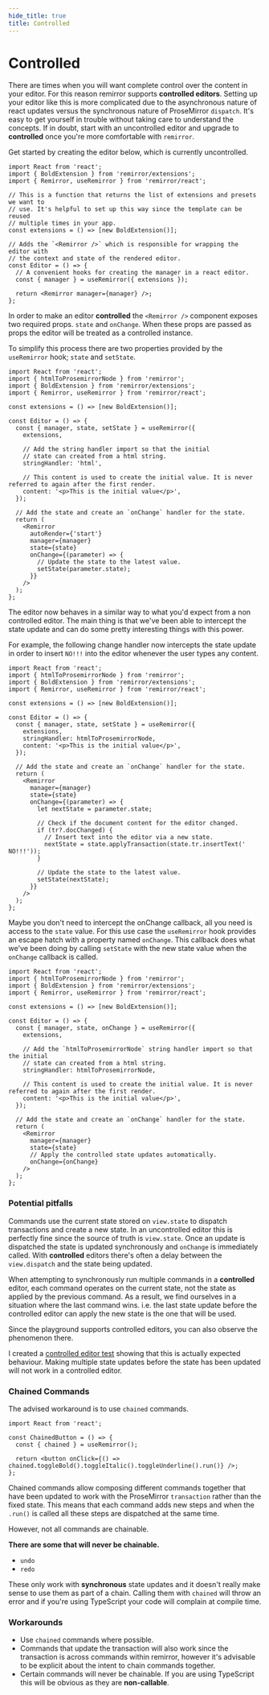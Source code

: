 ```yaml
---
hide_title: true
title: Controlled
---
```


# Controlled

There are times when you will want complete control over the content in your editor. For this reason remirror supports **controlled editors**. Setting up your editor like this is more complicated due to the asynchronous nature of react updates versus the synchronous nature of ProseMirror `dispatch`. It's easy to get yourself in trouble without taking care to understand the concepts. If in doubt, start with an uncontrolled editor and upgrade to **controlled** once you're more comfortable with `remirror`.

Get started by creating the editor below, which is currently uncontrolled.

```tsx
import React from 'react';
import { BoldExtension } from 'remirror/extensions';
import { Remirror, useRemirror } from 'remirror/react';

// This is a function that returns the list of extensions and presets we want to
// use. It's helpful to set up this way since the template can be reused
// multiple times in your app.
const extensions = () => [new BoldExtension()];

// Adds the `<Remirror />` which is responsible for wrapping the editor with
// the context and state of the rendered editor.
const Editor = () => {
  // A convenient hooks for creating the manager in a react editor.
  const { manager } = useRemirror({ extensions });

  return <Remirror manager={manager} />;
};
```

In order to make an editor **controlled** the `<Remirror />` component exposes two required props. `state` and `onChange`. When these props are passed as props the editor will be treated as a controlled instance.

To simplify this process there are two properties provided by the `useRemirror` hook; `state` and `setState`.

```tsx
import React from 'react';
import { htmlToProsemirrorNode } from 'remirror';
import { BoldExtension } from 'remirror/extensions';
import { Remirror, useRemirror } from 'remirror/react';

const extensions = () => [new BoldExtension()];

const Editor = () => {
  const { manager, state, setState } = useRemirror({
    extensions,

    // Add the string handler import so that the initial
    // state can created from a html string.
    stringHandler: 'html',

    // This content is used to create the initial value. It is never referred to again after the first render.
    content: '<p>This is the initial value</p>',
  });

  // Add the state and create an `onChange` handler for the state.
  return (
    <Remirror
      autoRender={'start'}
      manager={manager}
      state={state}
      onChange={(parameter) => {
        // Update the state to the latest value.
        setState(parameter.state);
      }}
    />
  );
};
```

The editor now behaves in a similar way to what you'd expect from a non controlled editor. The main thing is that we've been able to intercept the state update and can do some pretty interesting things with this power.

For example, the following change handler now intercepts the state update in order to insert `NO!!!` into the editor whenever the user types any content.

```tsx
import React from 'react';
import { htmlToProsemirrorNode } from 'remirror';
import { BoldExtension } from 'remirror/extensions';
import { Remirror, useRemirror } from 'remirror/react';

const extensions = () => [new BoldExtension()];

const Editor = () => {
  const { manager, state, setState } = useRemirror({
    extensions,
    stringHandler: htmlToProsemirrorNode,
    content: '<p>This is the initial value</p>',
  });

  // Add the state and create an `onChange` handler for the state.
  return (
    <Remirror
      manager={manager}
      state={state}
      onChange={(parameter) => {
        let nextState = parameter.state;

        // Check if the document content for the editor changed.
        if (tr?.docChanged) {
          // Insert text into the editor via a new state.
          nextState = state.applyTransaction(state.tr.insertText(' NO!!!'));
        }

        // Update the state to the latest value.
        setState(nextState);
      }}
    />
  );
};
```

Maybe you don't need to intercept the onChange callback, all you need is access to the `state` value. For this use case the `useRemirror` hook provides an escape hatch with a property named `onChange`. This callback does what we've been doing by calling `setState` with the new state value when the `onChange` callback is called.

```tsx
import React from 'react';
import { htmlToProsemirrorNode } from 'remirror';
import { BoldExtension } from 'remirror/extensions';
import { Remirror, useRemirror } from 'remirror/react';

const extensions = () => [new BoldExtension()];

const Editor = () => {
  const { manager, state, onChange } = useRemirror({
    extensions,

    // Add the `htmlToProsemirrorNode` string handler import so that the initial
    // state can created from a html string.
    stringHandler: htmlToProsemirrorNode,

    // This content is used to create the initial value. It is never referred to again after the first render.
    content: '<p>This is the initial value</p>',
  });

  // Add the state and create an `onChange` handler for the state.
  return (
    <Remirror
      manager={manager}
      state={state}
      // Apply the controlled state updates automatically.
      onChange={onChange}
    />
  );
};
```

### Potential pitfalls

Commands use the current state stored on `view.state` to dispatch transactions and create a new state. In an uncontrolled editor this is perfectly fine since the source of truth is `view.state`. Once an update is dispatched the state is updated synchronously and `onChange` is immediately called. With **controlled** editors there's often a delay between the `view.dispatch` and the state being updated.

When attempting to synchronously run multiple commands in a **controlled** editor, each command operates on the current state, not the state as applied by the previous command. As a result, we find ourselves in a situation where the last command wins. i.e. the last state update before the controlled editor can apply the new state is the one that will be used.

Since the playground supports controlled editors, you can also observe the phenomenon there.

I created a [controlled editor test](https://github.com/remirror/remirror/blob/7477b9357368d62e201d05db4d9872954ae13c11/packages/%40remirror/react/src/components/__tests__/react-editor-controlled.spec.tsx#L368-L418) showing that this is actually expected behaviour. Making multiple state updates before the state has been updated will not work in a controlled editor.

### Chained Commands

The advised workaround is to use `chained` commands.

```tsx
import React from 'react';

const ChainedButton = () => {
  const { chained } = useRemirror();

  return <button onClick={() => chained.toggleBold().toggleItalic().toggleUnderline().run()} />;
};
```

Chained commands allow composing different commands together that have been updated to work with the ProseMirror `transaction` rather than the fixed state. This means that each command adds new steps and when the `.run()` is called all these steps are dispatched at the same time.

However, not all commands are chainable.

**There are some that will never be chainable.**

- `undo`
- `redo`

These only work with **synchronous** state updates and it doesn't really make sense to use them as part of a chain. Calling them with `chained` will throw an error and if you're using TypeScript your code will complain at compile time.

### Workarounds

- Use `chained` commands where possible.
- Commands that update the transaction will also work since the transaction is across commands within remirror, however it's advisable to be explicit about the intent to chain commands together.
- Certain commands will never be chainable. If you are using TypeScript this will be obvious as they are **non-callable**.
